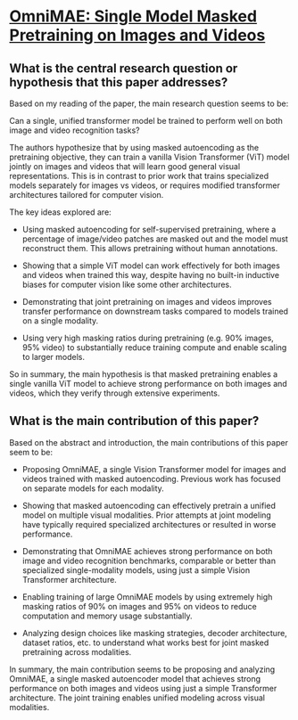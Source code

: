 # [OmniMAE: Single Model Masked Pretraining on Images and Videos](https://arxiv.org/abs/2206.08356)

## What is the central research question or hypothesis that this paper addresses?

 Based on my reading of the paper, the main research question seems to be:

Can a single, unified transformer model be trained to perform well on both image and video recognition tasks? 

The authors hypothesize that by using masked autoencoding as the pretraining objective, they can train a vanilla Vision Transformer (ViT) model jointly on images and videos that will learn good general visual representations. This is in contrast to prior work that trains specialized models separately for images vs videos, or requires modified transformer architectures tailored for computer vision.

The key ideas explored are:

- Using masked autoencoding for self-supervised pretraining, where a percentage of image/video patches are masked out and the model must reconstruct them. This allows pretraining without human annotations.

- Showing that a simple ViT model can work effectively for both images and videos when trained this way, despite having no built-in inductive biases for computer vision like some other architectures.

- Demonstrating that joint pretraining on images and videos improves transfer performance on downstream tasks compared to models trained on a single modality.

- Using very high masking ratios during pretraining (e.g. 90% images, 95% video) to substantially reduce training compute and enable scaling to larger models.

So in summary, the main hypothesis is that masked pretraining enables a single vanilla ViT model to achieve strong performance on both images and videos, which they verify through extensive experiments.


## What is the main contribution of this paper?

 Based on the abstract and introduction, the main contributions of this paper seem to be:

- Proposing OmniMAE, a single Vision Transformer model for images and videos trained with masked autoencoding. Previous work has focused on separate models for each modality. 

- Showing that masked autoencoding can effectively pretrain a unified model on multiple visual modalities. Prior attempts at joint modeling have typically required specialized architectures or resulted in worse performance.

- Demonstrating that OmniMAE achieves strong performance on both image and video recognition benchmarks, comparable or better than specialized single-modality models, using just a simple Vision Transformer architecture.

- Enabling training of large OmniMAE models by using extremely high masking ratios of 90% on images and 95% on videos to reduce computation and memory usage substantially.

- Analyzing design choices like masking strategies, decoder architecture, dataset ratios, etc. to understand what works best for joint masked pretraining across modalities.

In summary, the main contribution seems to be proposing and analyzing OmniMAE, a single masked autoencoder model that achieves strong performance on both images and videos using just a simple Transformer architecture. The joint training enables unified modeling across visual modalities.
